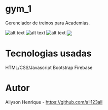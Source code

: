 # gym_1
Gerenciador de treinos para Academias.

![alt text](https://i.imgur.com/YZtPjPE.png)
![alt text](https://i.imgur.com/vGEunPp.png)
![alt text](https://i.imgur.com/H3lAK0k.png)
 <img src="https://i.imgur.com/YZtPjPE.png" align="center"/>

# Tecnologias usadas
HTML/CSS/Javascript
Bootstrap
Firebase

# Autor
Allyson Henrique - https://github.com/all123all
